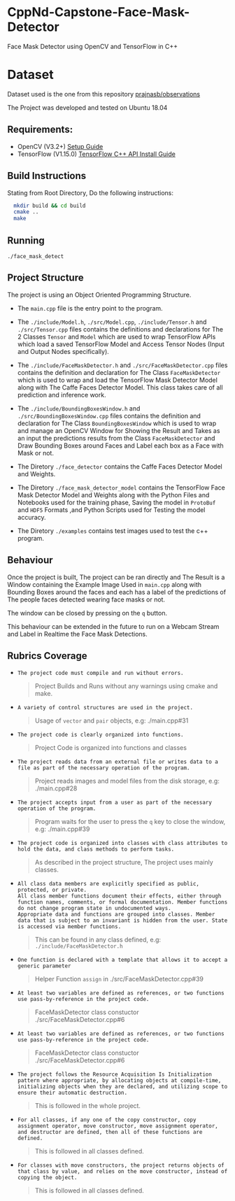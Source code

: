# CppNd-Capstone-Face-Mask-Detector
Face Mask Detector using OpenCV and TensorFlow in C++

# Dataset
Dataset used is the one from this repository [prajnasb/observations](https://github.com/prajnasb/observations)

The Project was developed and tested on Ubuntu 18.04

## Requirements:
- OpenCV (V3.2+) [Setup Guide](https://www.pyimagesearch.com/2018/08/15/how-to-install-opencv-4-on-ubuntu/)
- TensorFlow (V1.15.0) [TensorFlow C++ API Install Guide](https://www.tensorflow.org/install/lang_c)

## Build Instructions
Stating from Root Directory, Do the following instructions:
```bash
  mkdir build && cd build
  cmake ..
  make
```
## Running
`./face_mask_detect`

## Project Structure
The project is using an Object Oriented Programming Structure.
- The `main.cpp` file is the entry point to the program.

- The `./include/Model.h`, `./src/Model.cpp`, `./include/Tensor.h` and `./src/Tensor.cpp` files contains the definitions and declarations for The 2 Classes `Tensor` and `Model` which are used to wrap TensorFlow APIs which load a saved TensorFlow Model and Access Tensor Nodes (Input and Output Nodes specifically).

- The `./include/FaceMaskDetector.h` and `./src/FaceMaskDetector.cpp` files contains the definition and declaration for The Class `FaceMaskDetector` which is used to wrap and load the TensorFlow Mask Detector Model along with The Caffe Faces Detector Model. This class takes care of all prediction and inference work.

- The `./include/BoundingBoxesWindow.h` and `./src/BoundingBoxesWindow.cpp` files contains the definition and declaration for The Class `BoundingBoxesWindow` which is used to wrap and manage an OpenCV Window for Showing the Result and Takes as an input the predictions results from the Class `FaceMaskDetector` and Draw Bounding Boxes around Faces and Label each box as a Face with Mask or not.

- The Diretory `./face_detector` contains the Caffe Faces Detector Model and Weights.

- The Diretory `./face_mask_detector_model` contains the TensorFlow Face Mask Detector Model and Weights along with the Python Files and Notebooks used for the training phase, Saving the model in `ProtoBuf` and `HDF5` Formats ,and Python Scripts used for Testing the model accuracy.

- The Diretory `./examples` contains test images used to test the c++ program.

## Behaviour
Once the project is built, The project can be ran directly and The Result is a Window containing the Example Image Used in `main.cpp` along with Bounding Boxes around the faces and each has a label of the predictions of The people faces detected wearing face masks or not.

The window can be closed by pressing on the `q` button.

This behaviour can be extended in the future to run on a Webcam Stream and Label in Realtime the Face Mask Detections.


## Rubrics Coverage
- `The project code must compile and run without errors. ` <br>
  > Project Builds and Runs without any warnings using cmake and make.

- `A variety of control structures are used in the project.`<br>
  > Usage of `vector` and `pair` objects, e.g: ./main.cpp#31

- `The project code is clearly organized into functions.`<br>
  > Project Code is organized into functions and classes

- `The project reads data from an external file or writes data to a file as part of the necessary operation of the program.`<br>
  > Project reads images and model files from the disk storage, e.g: ./main.cpp#28

- `The project accepts input from a user as part of the necessary operation of the program.`<br>
  > Program waits for the user to press the `q` key to close the window, e.g: ./main.cpp#39

- `The project code is organized into classes with class attributes to hold the data, and class methods to perform tasks.`<br>
  > As described in the project structure, The project uses mainly classes.

- `All class data members are explicitly specified as public, protected, or private.`<br>
 `All class member functions document their effects, either through function names, comments, or formal documentation. Member functions do not change program state in undocumented ways.` <br>
 `Appropriate data and functions are grouped into classes. Member data that is subject to an invariant is hidden from the user. State is accessed via member functions.` <br>
  > This can be found in any class defined, e.g: `./include/FaceMaskDetector.h`

- `One function is declared with a template that allows it to accept a generic parameter`<br>
  > Helper Function `assign` in ./src/FaceMaskDetector.cpp#39 

- `At least two variables are defined as references, or two functions use pass-by-reference in the project code.`<br>
  > FaceMaskDetector class constuctor ./src/FaceMaskDetector.cpp#6 
  
- `At least two variables are defined as references, or two functions use pass-by-reference in the project code.`<br>
  > FaceMaskDetector class constuctor ./src/FaceMaskDetector.cpp#6 

- `The project follows the Resource Acquisition Is Initialization pattern where appropriate, by allocating objects at compile-time, initializing objects when they are declared, and utilizing scope to ensure their automatic destruction.` <br>
  > This is followed in the whole project.
 
- `For all classes, if any one of the copy constructor, copy assignment operator, move constructor, move assignment operator, and destructor are defined, then all of these functions are defined.`<br>
  > This is followed in all classes defined.
  
- `For classes with move constructors, the project returns objects of that class by value, and relies on the move constructor, instead of copying the object.`<br>
  > This is followed in all classes defined.
